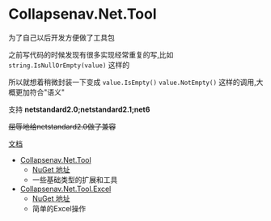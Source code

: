 # Collapsenav.Net.Tool

为了自己以后开发方便做了工具包

之前写代码的时候发现有很多实现经常重复的写,比如 `string.IsNullOrEmpty(value)` 这样的

所以就想着稍微封装一下变成 `value.IsEmpty()` `value.NotEmpty()` 这样的调用,大概更加符合"语义"

支持 **netstandard2.0;netstandard2.1;net6**

~~屈辱地给netstandard2.0做了兼容~~

[文档](http://doc.collapsenav.cn/)

* [Collapsenav.Net.Tool](./Tool/README.mdx)
  * [NuGet 地址](https://www.nuget.org/packages/Collapsenav.Net.Tool/)
  * 一些基础类型的扩展和工具
* [Collapsenav.Net.Tool.Excel](./Excel/Readme.mdx)
  * [NuGet 地址](https://www.nuget.org/packages/Collapsenav.Net.Tool.Excel/)
  * 简单的Excel操作

